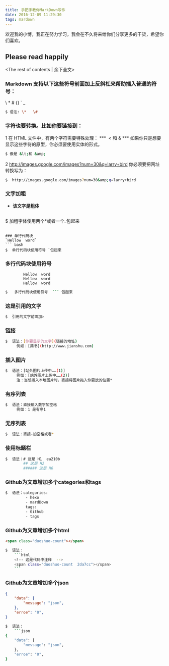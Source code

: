 ```yaml
---
title: 手把手教你MarkDown写作
date: 2016-12-09 11:29:30
tags: mardown
---
```


欢迎我的小博，我正在努力学习，我会在不久将来给你们分享更多的干货，希望你们喜欢。
## Please read happily

<!-- more -->
<The rest of contents | 余下全文>


###  Markdown 支持以下这些符号前面加上反斜杠来帮助插入普通的符号：
  \     *     #   {}   `  _ 
 ``` bash
$ 语法: \*   \#
```

### 字符也要转换。比如你要链接到：
1 在 HTML 文件中，有两个字符需要特殊处理： ***   < 和 &    ***
如果你只是想要显示这些字符的原型，你必须要使用实体的形式。
  ``` bash
$ 像是 &lt;和 &amp;
```
2 http://images.google.com/images?num=30&q=larry+bird
你必须要把网址转换写为：
  ``` bash
$  http://images.google.com/images?num=30&amp;q=larry+bird
```


### 文字加粗  
- **该文字是粗体** 
  ``` bash
$  加粗字体使用两个*或者一个_包起来
```

### 单行代码块   
`Hellow  word`  
``` bash
$  单行代码块使用符号 `包起来  
```

### 多行代码块使用符号
```  
		Hellow  word
		Hellow  word
		Hellow  word
```
``` bash
$   多行代码块使用符号  ``` 包起来  
```

### 这是引用的文字    
``` bash
$  引用的文字前面加> 
```

### 链接
``` bash
$  语法：[你要显示的文字](链接的地址)
     例如：[简书](http://www.jianshu.com)
```

### 插入图片
``` bash
$  语法：[站外图片上传中……(1)]
     例如：[站外图片上传中……(2)]
     注：当想插入本地图片时，直接将图片拖入你要放的位置*
```
### 有序列表
``` bash
$  语法：直接输入数字加空格
     例如：1 是有序1
```

### 无序列表
``` bash
$  语法：直接-加空格或者*
```

### 使用标题栏
``` bash
$  语法：# 这是 H1  ea210b
        ## 这是 H2
        ###### 这是 H6
```

### Github为文章增加多个categories和tags
``` bash
$  语法：categories:
         - hexo
         - mardDown
         tags:
         - Github
         - tags
```

### Github为文章增加多个html
```html
<span class="duoshuo-count"></span>
```
``` bash
$  语法：
	```html
	<!-- 这是代码中注释  -->
	<span class="duoshuo-count  2da7cc"></span>
	```
```



### Github为文章增加多个json
```json
{
    "data": {
        "message": "json",
    },
    "erroe": "0",
}
```
``` bash
$  语法：
	```json
{
    "data": {
        "message": "json",
    },
    "erroe": "0",
}
```





